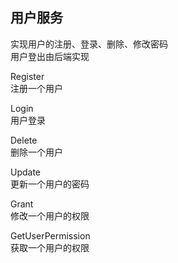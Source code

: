 ## 用户服务
实现用户的注册、登录、删除、修改密码  
用户登出由后端实现  

Register  
注册一个用户  

Login  
用户登录  

Delete  
删除一个用户  

Update  
更新一个用户的密码  

Grant  
修改一个用户的权限  

GetUserPermission  
获取一个用户的权限